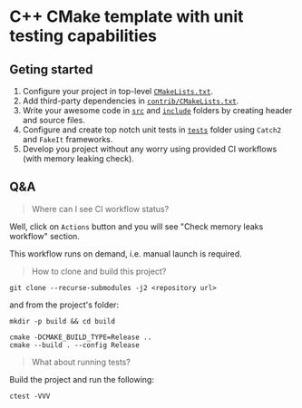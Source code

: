 # C++ CMake template with unit testing capabilities

## Geting started

1. Configure your project in top-level [`CMakeLists.txt`](CMakeLists.txt).
2. Add third-party dependencies in [`contrib/CMakeLists.txt`](contrib/CMakeLists.txt).
3. Write your awesome code in [`src`](src) and [`include`](include) folders by creating header and source files.
4. Configure and create top notch unit tests in [`tests`](tests) folder using `Catch2` and `FakeIt` frameworks.
5. Develop you project without any worry using provided CI workflows (with memory leaking check).

## Q&A

> Where can I see CI workflow status?

Well, click on `Actions` button and you will see "Check memory leaks workflow" section.

This workflow runs on demand, i.e. manual launch is required. 

>  How to clone and build this project?

```shell
git clone --recurse-submodules -j2 <repository url>
```

and from the project's folder:
```shell
mkdir -p build && cd build

cmake -DCMAKE_BUILD_TYPE=Release ..
cmake --build . --config Release
```

> What about running tests?

Build the project and run the following:

```shell
ctest -VVV
```
